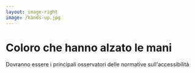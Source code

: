 ```yaml
---
layout: image-right
image: /hands-up.jpg
---
```


# Coloro che hanno alzato le mani
<v-click>

Dovranno essere i principali osservatori delle normative sull'accessibilità

</v-click>